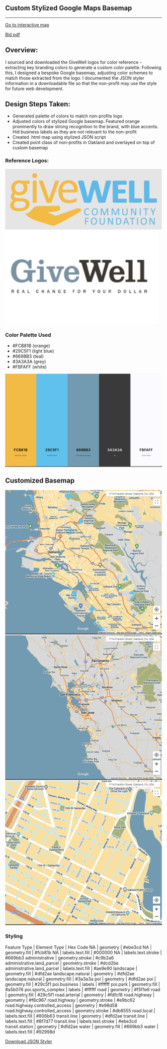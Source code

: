 ## Custom Stylized Google Maps Basemap

---

[Go to interactive map](./givewell_google_styling.html)

[Bid pdf](./bid.pdf)

## Overview:
I sourced and downloaded the GiveWell logos for color reference - extracting key branding colors to generate a custom color palette. Following this, I designed a bespoke Google basemap, adjusting color schemes to match those extracted from the logo. I documented the JSON styler information in a downloadable file so that the non-profit may use the style for future web development.

## Design Steps Taken:
- Generated palette of colors to match non-profits logo
- Adjusted colors of stylized Google basemap. Featured orange prominently to draw strong recognition to the brand, with blue accents. Hid business labels as they are not relevant to the non-profit
- Created .html map using stylized JSON script 
- Created point class of non-profits in Oakland and overlayed on top of custom basemap 


### Reference Logos:
![givewell_logo1](./img/givewell_logo1.png)
![givewell_logo2](./img/givewell_logo2.png)

### Color Palette Used 
- #FCB81B (orange)
- #29C5F1 (light blue)
- #669BB3 (teal)
- #3A3A3A (grey)
- #FBFAFF (white)

![palette](./img/Google_Basemap_Colors_Givewell.png)
## Customized Basemap
![basemap_screenshot](./img/screenshot_med.png)
![basemap_screenshot_big](./img/screenshot_big.png)
![basemap_screenshot_small](./img/screenshot_small.png)

### Styling 
Feature Type | Element Type | Hex Code
NA            | geometry | #ebe3cd
NA            | geometry.fill | #fcb81b
NA            | labels.text.fill | #000000
NA            | labels.text.stroke | #669bb3
administrative | geometry.stroke | #c9b2a6
administrative.land_parcel | geometry.stroke | #dcd2be
administrative.land_parcel | labels.text.fill | #ae9e90
landscape | geometry.fill | #dfd2ae
landscape.natural | geometry | #dfd2ae
landscape.natural | geometry.fill | #3a3a3a
poi | geometry | #dfd2ae
poi | geometry.fill | #29c5f1
poi.business | labels | #ffffff
poi.park | geometry.fill | #a5b076
poi.sports_complex | labels | #ffffff
road | geometry | #f5f1e6
road | geometry.fill | #29c5f1
road.arterial | geometry | #fdfcf8
road.highway | geometry | #f8c967
road.highway | geometry.stroke | #e9bc62
road.highway.controlled_access | geometry | #e98d58
road.highway.controlled_access | geometry.stroke | #db8555
road.local | labels.text.fill | #806b63
transit.line | geometry | #dfd2ae
transit.line | labels.text.fill | #8f7d77
transit.line | labels.text.stroke | #ebe3cd
transit.station | geometry | #dfd2ae
water | geometry.fill | #669bb3
water | labels.text.fill | #92998d






[Download JSON Styler](./homeworks/givewell_styling.json)